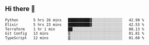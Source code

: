 ## Hi there 👋

<!--
**whirlun/whirlun** is a ✨ _special_ ✨ repository because its `README.md` (this file) appears on your GitHub profile.

Here are some ideas to get you started:

- 🔭 I’m currently working on ...
- 🌱 I’m currently learning ...
- 👯 I’m looking to collaborate on ...
- 🤔 I’m looking for help with ...
- 💬 Ask me about ...
- 📫 How to reach me: ...
- 😄 Pronouns: ...
- ⚡ Fun fact: ...
-->
<!--START_SECTION:waka-->

```txt
Python       5 hrs 26 mins   ██████████▓░░░░░░░░░░░░░░   42.99 %
Elixir       5 hrs 23 mins   ██████████▓░░░░░░░░░░░░░░   42.53 %
Terraform    1 hr 1 min      ██░░░░░░░░░░░░░░░░░░░░░░░   08.13 %
Git Config   13 mins         ▒░░░░░░░░░░░░░░░░░░░░░░░░   01.81 %
TypeScript   12 mins         ▒░░░░░░░░░░░░░░░░░░░░░░░░   01.60 %
```

<!--END_SECTION:waka-->
